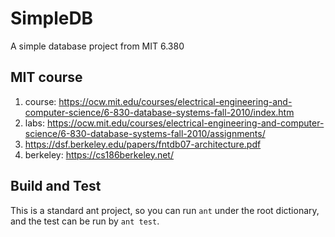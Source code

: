 # SimpleDB
A simple database project from MIT 6.380

## MIT course
1. course: https://ocw.mit.edu/courses/electrical-engineering-and-computer-science/6-830-database-systems-fall-2010/index.htm
2. labs: https://ocw.mit.edu/courses/electrical-engineering-and-computer-science/6-830-database-systems-fall-2010/assignments/
3. https://dsf.berkeley.edu/papers/fntdb07-architecture.pdf
4. berkeley: https://cs186berkeley.net/

## Build and Test
This is a standard ant project, so you can run `ant` under the root dictionary, and the test can be run by `ant test`.